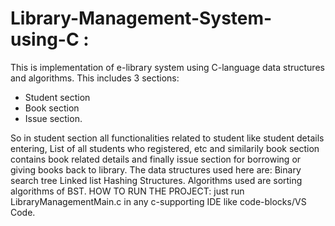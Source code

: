 # Library-Management-System-using-C : 
This is implementation of e-library system using C-language data structures and algorithms. This includes 3 sections:
<ul>
  <li>Student section</li>
  <li>Book section</li>
  <li>Issue section.</li>
</ul>  
So in student section all functionalities related to student like student details entering, List of all students who registered, etc and similarily book section contains book related details and finally issue section for borrowing or giving books back to library.
The data structures used here are:
Binary search tree
Linked list
Hashing
Structures.
Algorithms used are sorting algorithms of BST.
HOW TO RUN THE PROJECT:
just run LibraryManagementMain.c in any c-supporting IDE like code-blocks/VS Code.
